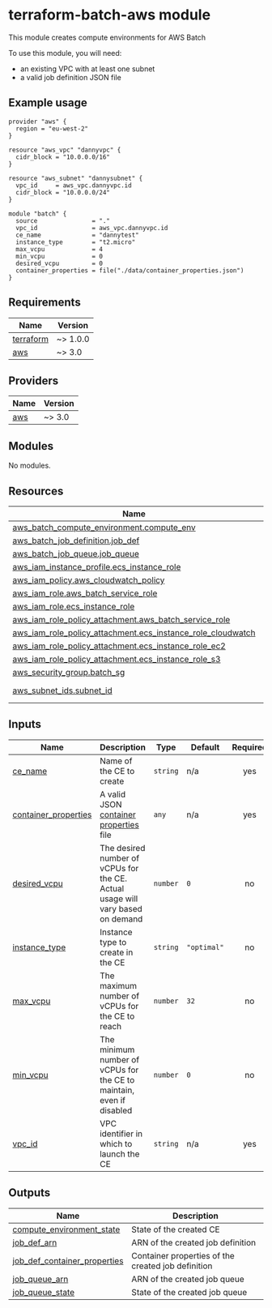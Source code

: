 # terraform-batch-aws module

This module creates compute environments for AWS Batch

To use this module, you will need:
* an existing VPC with at least one subnet
* a valid job definition JSON file

## Example usage
```
provider "aws" {
  region = "eu-west-2"
}

resource "aws_vpc" "dannyvpc" {
  cidr_block = "10.0.0.0/16"
}

resource "aws_subnet" "dannysubnet" {
  vpc_id     = aws_vpc.dannyvpc.id
  cidr_block = "10.0.0.0/24"
}

module "batch" {
  source               = "."
  vpc_id               = aws_vpc.dannyvpc.id
  ce_name              = "dannytest"
  instance_type        = "t2.micro"
  max_vcpu             = 4
  min_vcpu             = 0
  desired_vcpu         = 0
  container_properties = file("./data/container_properties.json")
}
```

## Requirements

| Name | Version |
|------|---------|
| <a name="requirement_terraform"></a> [terraform](#requirement\_terraform) | ~> 1.0.0 |
| <a name="requirement_aws"></a> [aws](#requirement\_aws) | ~> 3.0 |

## Providers

| Name | Version |
|------|---------|
| <a name="provider_aws"></a> [aws](#provider\_aws) | ~> 3.0 |

## Modules

No modules.

## Resources

| Name | Type |
|------|------|
| [aws_batch_compute_environment.compute_env](https://registry.terraform.io/providers/hashicorp/aws/latest/docs/resources/batch_compute_environment) | resource |
| [aws_batch_job_definition.job_def](https://registry.terraform.io/providers/hashicorp/aws/latest/docs/resources/batch_job_definition) | resource |
| [aws_batch_job_queue.job_queue](https://registry.terraform.io/providers/hashicorp/aws/latest/docs/resources/batch_job_queue) | resource |
| [aws_iam_instance_profile.ecs_instance_role](https://registry.terraform.io/providers/hashicorp/aws/latest/docs/resources/iam_instance_profile) | resource |
| [aws_iam_policy.aws_cloudwatch_policy](https://registry.terraform.io/providers/hashicorp/aws/latest/docs/resources/iam_policy) | resource |
| [aws_iam_role.aws_batch_service_role](https://registry.terraform.io/providers/hashicorp/aws/latest/docs/resources/iam_role) | resource |
| [aws_iam_role.ecs_instance_role](https://registry.terraform.io/providers/hashicorp/aws/latest/docs/resources/iam_role) | resource |
| [aws_iam_role_policy_attachment.aws_batch_service_role](https://registry.terraform.io/providers/hashicorp/aws/latest/docs/resources/iam_role_policy_attachment) | resource |
| [aws_iam_role_policy_attachment.ecs_instance_role_cloudwatch](https://registry.terraform.io/providers/hashicorp/aws/latest/docs/resources/iam_role_policy_attachment) | resource |
| [aws_iam_role_policy_attachment.ecs_instance_role_ec2](https://registry.terraform.io/providers/hashicorp/aws/latest/docs/resources/iam_role_policy_attachment) | resource |
| [aws_iam_role_policy_attachment.ecs_instance_role_s3](https://registry.terraform.io/providers/hashicorp/aws/latest/docs/resources/iam_role_policy_attachment) | resource |
| [aws_security_group.batch_sg](https://registry.terraform.io/providers/hashicorp/aws/latest/docs/resources/security_group) | resource |
| [aws_subnet_ids.subnet_id](https://registry.terraform.io/providers/hashicorp/aws/latest/docs/data-sources/subnet_ids) | data source |

## Inputs

| Name | Description | Type | Default | Required |
|------|-------------|------|---------|:--------:|
| <a name="input_ce_name"></a> [ce\_name](#input\_ce\_name) | Name of the CE to create | `string` | n/a | yes |
| <a name="input_container_properties"></a> [container\_properties](#input\_container\_properties) | A valid JSON [container properties](https://docs.aws.amazon.com/batch/latest/APIReference/API_ContainerProperties.html) file | `any` | n/a | yes |
| <a name="input_desired_vcpu"></a> [desired\_vcpu](#input\_desired\_vcpu) | The desired number of vCPUs for the CE. Actual usage will vary based on demand | `number` | `0` | no |
| <a name="input_instance_type"></a> [instance\_type](#input\_instance\_type) | Instance type to create in the CE | `string` | `"optimal"` | no |
| <a name="input_max_vcpu"></a> [max\_vcpu](#input\_max\_vcpu) | The maximum number of vCPUs for the CE to reach | `number` | `32` | no |
| <a name="input_min_vcpu"></a> [min\_vcpu](#input\_min\_vcpu) | The minimum number of vCPUs for the CE to maintain, even if disabled | `number` | `0` | no |
| <a name="input_vpc_id"></a> [vpc\_id](#input\_vpc\_id) | VPC identifier in which to launch the CE | `string` | n/a | yes |

## Outputs

| Name | Description |
|------|-------------|
| <a name="output_compute_environment_state"></a> [compute\_environment\_state](#output\_compute\_environment\_state) | State of the created CE |
| <a name="output_job_def_arn"></a> [job\_def\_arn](#output\_job\_def\_arn) | ARN of the created job definition |
| <a name="output_job_def_container_properties"></a> [job\_def\_container\_properties](#output\_job\_def\_container\_properties) | Container properties of the created job definition |
| <a name="output_job_queue_arn"></a> [job\_queue\_arn](#output\_job\_queue\_arn) | ARN of the created job queue |
| <a name="output_job_queue_state"></a> [job\_queue\_state](#output\_job\_queue\_state) | State of the created job queue |
